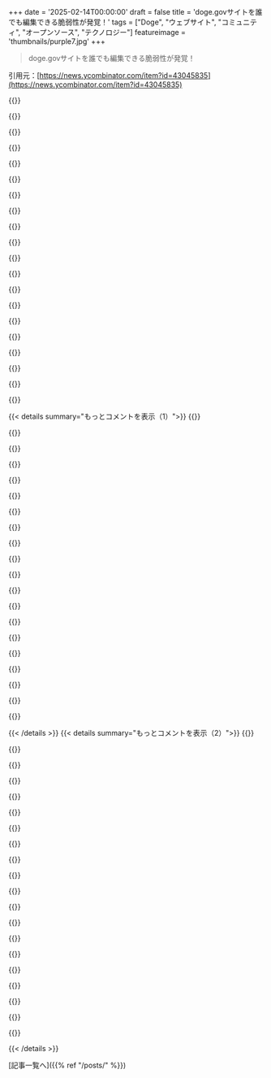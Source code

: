 +++
date = '2025-02-14T00:00:00'
draft = false
title = 'doge.govサイトを誰でも編集できる脆弱性が発覚！'
tags = ["Doge", "ウェブサイト", "コミュニティ", "オープンソース", "テクノロジー"]
featureimage = 'thumbnails/purple7.jpg'
+++

> doge.govサイトを誰でも編集できる脆弱性が発覚！

引用元：[https://news.ycombinator.com/item?id=43045835](https://news.ycombinator.com/item?id=43045835)

{{<matomeQuote body="U.S. Digital Service（USDS）は、政府の静的ウェブサイトをオープンに構築・公開してるプロが集まった組織なんだ。httsp://usds.govのサイトをクローンしてS3にデプロイできるのがすごいね。" userName="danso" createdAt="2025-02-14T18:29:47" color="#38d3d3">}}

{{<matomeQuote body="USDSのことは前にHackernewsで知って、感心してた。もし本当に「DOGE」を良い方向に動かすなら、USDSの力を強化することだと思う。" userName="ks2048" createdAt="2025-02-14T21:55:48" color="">}}

{{<matomeQuote body="最近の変更は見てるけど、前のタイムスタンプはアーカイブできるの？" userName="caycep" createdAt="2025-02-14T19:17:03" color="">}}

{{<matomeQuote body="Gitリポジトリを見に行けば、過去のどの時点にも戻れるよ。" userName="skywhopper" createdAt="2025-02-14T20:04:07" color="">}}

{{<matomeQuote body="DOGEが履歴を書き換えなければいいけど。" userName="glitchdout" createdAt="2025-02-15T09:13:57" color="">}}

{{<matomeQuote body="＞履歴を書き換えることって可能なの？コマンドや親のハッシュを使って繋がってるんじゃないの？" userName="dataviz1000" createdAt="2025-02-15T09:45:47" color="">}}

{{<matomeQuote body="うん、変更したコミット以降の全てを更新して強制プッシュすればできるよ。クローンしてる人は履歴が変わってるのが分かる。" userName="pfg_" createdAt="2025-02-15T11:25:25" color="">}}

{{<matomeQuote body="今のところDOGEは何かする前に質問したり調査したりしてる様子がないね。" userName="TheGRS" createdAt="2025-02-14T18:52:55" color="">}}

{{<matomeQuote body="経験豊富なUSDSの社員が、19歳や新しく雇われたUSDSの社員が遂行するのがほぼ不可能なソフトウェアエンジニアリングのタスクを既に達成していたのが残念すぎる。" userName="danso" createdAt="2025-02-14T19:10:13" color="">}}

{{<matomeQuote body="USDSは連邦政府の最良の代表だった。多くのウェブサイトを現代化し、アクセシビリティとモバイルアクセスを重視し、使い勝手を改善した。ただその仕事は見えにくく、内部の政治や闘争に紛れている。DOGEのやってることに皆が怒っているのは理解できるが、USDSの使命を終わらせることはさらに悪影響を及ぼしてる。" userName="Someone1234" createdAt="2025-02-14T19:19:11" color="#ff5733">}}

{{<matomeQuote body="私は連邦の契約者でも従業員でもなく、Pivotalの大ファンだが、以下のことは注意して聞いて欲しい。Kubernetesより影響力が薄れたPivotalのCloud Foundry PaaSは、USDAの内部デジタル変革コンサルタント18Fによって2015年に採用され、連邦政府のソフトウェア納入哲学に影響を与えたと思う。手動での仮想マシン提供から柔軟な環境への移行が、連邦オフィスでのアジャイル開発を可能にするかもしれない。" userName="gavmor" createdAt="2025-02-14T19:45:22" color="">}}

{{<matomeQuote body="速く行動して何かを壊すことはどこかで聞いたことがあるフレーズだね。昨日、USGSの地震マップが壊れた。新しい地震を調べるために毎日使ってたのに、今は海のレイヤーしかない。" userName="doodlebugging" createdAt="2025-02-14T20:08:09" color="#45d325">}}

{{<matomeQuote body="そうだと思う。DOGEの関係者が誰かに指示されて、この有用なサイトを壊す責任があるのは合理的な結論だよ。" userName="doodlebugging" createdAt="2025-02-14T21:58:14" color="">}}

{{<matomeQuote body="おそらくメキシコ湾の名前を変更したせいで壊れたんだろう。" userName="kennyloginz" createdAt="2025-02-14T22:19:47" color="">}}

{{<matomeQuote body="私は内部者じゃなくて地球物理学者だ。USGSの地震サイトは、毎日のようにチェックしている。ただの15年間、完璧にデータを提供してきたのに。どうやら「Gulf of Mexico」を「Gulf of America」にする試みが背景にあるみたいだ。" userName="doodlebugging" createdAt="2025-02-15T02:58:48" color="">}}

{{<matomeQuote body="なんか責任を取らせないようにしてるって感じだね。このマップのレイヤーが消えたり、変わったりした問題に対して、君のオフィスからの内部情報を教えてよ。" userName="doodlebugging" createdAt="2025-02-15T05:52:57" color="">}}

{{<matomeQuote body="君の意図を勘違いしてる。DOGEが無能だと思うし、Muskのやり方は不快で非効率的だ。もっと証拠が欲しいだけなのに、無能な人が多い政府で誰がやったのか知りたかったんだ。ただの噂じゃないし。" userName="yujzgzc" createdAt="2025-02-15T16:41:23" color="">}}

{{<matomeQuote body="君の返信ありがとう。情報を準備しておくのが普通なのに、いきなりサイト変更があったのが疑問。結局、何の告知もなく、一部が消えたってのは問題だよね。政府に信頼がないのも分かるけど、全員が無能なわけではないよ。" userName="doodlebugging" createdAt="2025-02-17T17:21:27" color="#38d3d3">}}

{{<matomeQuote body="メキシコ湾の名前を変えることは問題の核心じゃないと思う。名前を変えるのは普通だし、データ管理のソフトウェアも対応できるはず。誰がこの変更をしたのか、もう少し情報が欲しいな。" userName="natmaka" createdAt="2025-02-15T13:25:11" color="">}}

{{<matomeQuote body="機能の名前変更の仮説には完全に同意。でも、DOGEがリネームを頼んだわけではなく、POTUSがそうしたんだ。彼らは無能だし、政府には他にも無能な人がいる。" userName="yujzgzc" createdAt="2025-02-15T16:33:09" color="">}}

{{< details summary="もっとコメントを表示（1）">}}
{{<matomeQuote body="管理者がメキシコ湾の名前変更を命じた後に、USGSのデータが壊れたのはおかしい。誰かが無視して直接変更しようとした結果なんじゃないの。" userName="boc" createdAt="2025-02-15T06:21:18" color="">}}

{{<matomeQuote body="早く動いて壊すのがシリコンバレーを作ったんだ。それが証明されてる。一方で、政府のやり方はうまくいってないってのも明らかだよ。" userName="niceice" createdAt="2025-02-14T19:05:29" color="">}}

{{<matomeQuote body="アメリカ政府は330万人の利用者と法的利害関係者がいるサービス。ここの運営規模はシリコンバレーのどこにも負けない。" userName="danso" createdAt="2025-02-14T19:17:49" color="#ff33a1">}}

{{<matomeQuote body="シリコンバレーが2005年にできたと思ってる人のセリフだよね。シリコンバレーは半導体の発展によってできたもので、あまり分からんけど、そんな簡単にはいかない。" userName="relaxatorium" createdAt="2025-02-14T19:13:40" color="">}}

{{<matomeQuote body="もちろん、上手くいってるよ。もし連邦政府が失敗したら、お気に入りのVCの友達を呼んで新しい連邦政府を始めればいいさ。憲法もなしでね。なんで誰もこんなことを思いつかなかったんだろ？" userName="orthecreedence" createdAt="2025-02-14T19:41:40" color="">}}

{{<matomeQuote body="シリコンバレーは認めたくないかもしれないけど、連邦政府がシリコンバレーもテスラも作ったんだ。" userName="caycep" createdAt="2025-02-14T19:18:34" color="#38d3d3">}}

{{<matomeQuote body="これは新しい人が既存の社員に対して軽蔑しないことが大事なだけで、いい方法を利用したいって思ってるなら活かせると思う。Twitterもエロンが買収した後同じ問題があったよね。" userName="darth_avocado" createdAt="2025-02-14T18:35:39" color="">}}

{{<matomeQuote body="ハック自体について話したい人いる？”データベースを開いたまま放置”以外に詳しいことが知りたいんだ。" userName="Brendinooo" createdAt="2025-02-14T13:03:06" color="">}}

{{<matomeQuote body="誰かがjsを未圧縮のまま公開して、サイトの他のRESTエンドポイントがただの未確認のクソエンドポイントだと判明したんだって。" userName="monocasa" createdAt="2025-02-14T17:47:22" color="">}}

{{<matomeQuote body="まるで、20歳の若者たちを雇って好き放題にさせた結果だね。今の私はLLMsを非常に若いエンジニアが短いリードに従って仕事する様子で使ってるよ。" userName="monocasa" createdAt="2025-02-14T18:03:20" color="">}}

{{<matomeQuote body="はい。LLMsは経験がない親切なインターンみたいだね。" userName="ellisv" createdAt="2025-02-14T18:22:51" color="">}}

{{<matomeQuote body="私的には、そのインターンよりも最悪だと思う。インターンには教えたり、間違いを直したりすることができるけど、LLMsは去年か何かの雑誌から拾ったことだけ繰り返すだけの永遠のインターンみたいだもん。" userName="heavyset_go" createdAt="2025-02-14T19:27:23" color="#ff5c5c">}}

{{<matomeQuote body="永遠のインターンの時代だね。" userName="worik" createdAt="2025-02-14T19:56:48" color="">}}

{{<matomeQuote body="LLMsはインターンにとって、まるで子供に対する猫みたいなもんだね。最初は自立してるように見えるけど、結局はお尻の始末をしなきゃいけない動物を抱える羽目になるんだよ。" userName="SketchySeaBeast" createdAt="2025-02-14T21:38:22" color="">}}

{{<matomeQuote body="今やオンラインのコンテンツは、完全自動化された永遠の9月によって書かれてる。" userName="kridsdale1" createdAt="2025-02-14T20:24:04" color="">}}

{{<matomeQuote body="LLMの出力を検出する仕組みがないと、学術雑誌やブログ、アートからの情報を取り込むたびに永続的なモデルの崩壊に直面しちゃうかも。" userName="willturman" createdAt="2025-02-14T21:24:40" color="#ff5733">}}

{{<matomeQuote body="＞人材には教育して、ミスを直して、成長を助けることができるけど、LLMには人間の開発者と同じ方法ではできない。でも、.cursorrulesファイルみたいなものを使うことで、ある程度効果的にできる。" userName="lgas" createdAt="2025-02-15T06:41:03" color="">}}

{{<matomeQuote body="デジタルネイティブはコンピュータを魔法のように思ってて、自分たちの使ってるフレームワークがどう動いてるかなんてほとんど知らないんだ。" userName="kevin_thibedeau" createdAt="2025-02-14T20:31:05" color="">}}

{{<matomeQuote body="俺もそう思う。20歳の時に政府機関でインターンしたけど、何をするにも資格が必要ってわかってた。ほとんどのフレームワークはこれがデフォルトで設定されてるのに、こんな人たちが政府を破壊してるなんて、本当ヤバい。" userName="mlinhares" createdAt="2025-02-14T21:40:39" color="#ff5c5c">}}

{{<matomeQuote body="確かに両方だね。20歳の若者が“超効率的”になるために、LLMを使って政府の重要なウェブページを作ってる。でも、修正後も文書の断片や“俺たちってすごいだろ！”みたいな文が数行あるだけで、恥ずかしい。" userName="daveguy" createdAt="2025-02-14T23:24:59" color="#38d3d3">}}


{{< /details >}}
{{< details summary="もっとコメントを表示（2）">}}
{{<matomeQuote body="そうなの？少なくとも俺の経験では、ChatGPTはセキュリティにめっちゃこだわってるように感じるけど。もしかしてGrok使ったのかな；P" userName="Maxatar" createdAt="2025-02-15T01:11:41" color="">}}

{{<matomeQuote body="＞少なくとも私の経験では、ChatGPTはセキュリティに厳しくて、ベストプラクティスの使用を強く推奨している。でも、俺の経験は全然違う。どのLLMもSQLIやXSS、他のインジェクションの脆弱性をたくさん生み出す。さらに、ビジネスロジックの認証やエラーハンドリング、ロギングを完全に無視することが多い。" userName="tatersolid" createdAt="2025-02-15T04:53:11" color="">}}

{{<matomeQuote body="編集ウィンドウ、上は”完全に承認をスキップするべきだ”って書くべきだな。" userName="tatersolid" createdAt="2025-02-15T11:50:19" color="">}}

{{<matomeQuote body="それって本当にそうなの？無能を悪意と勘違いしてはいけないって言われるけど、Muskの周りには普通以上を要求される感じがする。" userName="zamalek" createdAt="2025-02-15T03:57:16" color="">}}

{{<matomeQuote body="どうやら無能なバックドアを作り出すのは、効率を上げるのと同じくらい下手くそみたいだね。" userName="daveguy" createdAt="2025-02-15T04:34:51" color="">}}

{{<matomeQuote body="最初の予想は、これは認証されていないサーバーアクションだと思う。" userName="AirMax98" createdAt="2025-02-14T19:10:34" color="">}}

{{<matomeQuote body="DOGEのウェブサイトをチェックしたけど、POSTリクエストがブロックされてるし、見つけたAPI（例：/api/offices）はGETリクエストしかサポートしてない。UUIDが合わないと404になるし、データベースを変更するCRUDエンドポイントは見当たらないよ。" userName="CharlesChadwick" createdAt="2025-02-14T22:27:19" color="#ff33a1">}}

{{<matomeQuote body="DOGEは気づいたみたいだね。今は”Workforce”のヘッダーにリンクされているページが、以前のスクリーンショットとは違うように見える。" userName="1_1xdev1" createdAt="2025-02-14T22:44:10" color="#38d3d3">}}

{{<matomeQuote body="久しぶりにCMSがデータベースからデータを引っ張るのを見たよ…ウェブサイトが負荷に耐えられたのは奇跡だ。" userName="rbanffy" createdAt="2025-02-14T18:36:13" color="">}}

{{<matomeQuote body="CMSをしっかり設定されたCDNの後ろに置けば、実質的には静的サイトジェネレーターになるよ。キャッシュ無効化ができれば、静的サイトのすべての速度とスケーラビリティの利点を得られるし、コンテンツを再生成する必要もない。" userName="ksenzee" createdAt="2025-02-15T06:37:17" color="#ff5733">}}

{{<matomeQuote body="おそらく、前にあまり物がなかったから、管理エンドポイントが公共のインターネットからアクセス可能だったんじゃないかな。”しっかり設定されたCDN”って言うのが鍵だよ。もしCDNが前にあったとしても、設定が良くなかったんだろうな。ちなみに、私はPlone（政府に人気のCMS）のウェブサイトで、負荷分散、キャッシュ、プロキシ、シャーディング、CDNの設定に長いこと関わってきたよ。" userName="rbanffy" createdAt="2025-02-15T17:09:17" color="#ff5733">}}

{{<matomeQuote body="データベースは第三者から書き込み可能で、リアルタイムでサイトに表示されるらしい。不確かなことは言えないけど、SQLインジェクションか、フロントエンドに資格情報が露出しているかもしれないね。" userName="rsynnott" createdAt="2025-02-14T13:25:10" color="">}}

{{<matomeQuote body="…あるいは、全く認証なしで使えるエンドポイントもあるかも。" userName="seba_dos1" createdAt="2025-02-14T17:54:48" color="">}}

{{<matomeQuote body="…ああ、そうそう。よく読んでみると、その通りだね。マスクはどこでこんな人たちを見つけたんだ？1996年かよ。" userName="rsynnott" createdAt="2025-02-14T22:08:38" color="">}}

{{<matomeQuote body="俺の予想はSQLインジェクションだね。" userName="a012" createdAt="2025-02-14T13:03:49" color="">}}

{{<matomeQuote body="インターネットに簡単に接続できるデータベースを使ったようだ。それが現代のデータ漏洩の90％の原因だよ。毎世代、物事は簡単になるけど、無知な人が無知なミスをするのはいつも同じ。" userName="radicalbyte" createdAt="2025-02-14T17:46:46" color="#ff5733">}}

{{<matomeQuote body="この記事は有料で読めないけど、要するにサイトに表示されるTwitterフィードだけの話らしい。つまり、Cloudflareでホスティングされていて、記録されたサイトに偽のツイートを挿入できたってこと。ただ、本当のDOGEのTwitterフィードにはデータは影響してないと思う。" userName="guywithahat" createdAt="2025-02-14T18:09:50" color="">}}

{{<matomeQuote body="ただ、めちゃくちゃ恥ずかしいよね。政府の無駄を見つけるために50年分のレガシーコードを読む天才たちが、3週間でそんなことをしてるのか。" userName="ProjectArcturis" createdAt="2025-02-14T18:47:48" color="#45d325">}}

{{<matomeQuote body="データサイエンスとウェブサイトは全然別物だからね。" userName="ghthor" createdAt="2025-02-14T20:39:34" color="">}}

{{<matomeQuote body="彼らは特にバレンタインデーまでに受領書を表示すると言ってたけど、今は”週末に受領書をお待ちください！”ってなってる。次は”サイトは受領書準備完了”になるんだろうな。" userName="croes" createdAt="2025-02-15T05:04:27" color="">}}


{{< /details >}}


[記事一覧へ]({{% ref "/posts/" %}})
